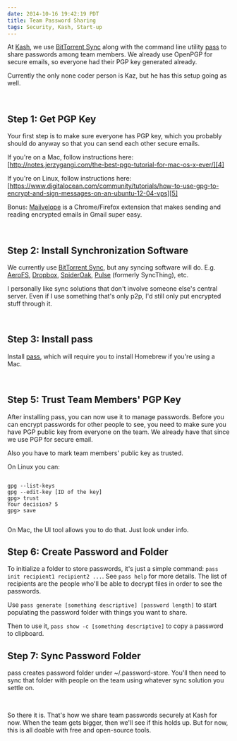 ```yaml
---
date: 2014-10-16 19:42:19 PDT
title: Team Password Sharing
tags: Security, Kash, Start-up
---
```

At [Kash][1], we use [BitTorrent Sync][2] along with the command line utility
[pass][3] to share passwords among team members. We already use OpenPGP for
secure emails, so everyone had their PGP key generated already.

Currently the only none coder person is Kaz, but he has this setup going as
well.

<br>

## **Step 1: Get PGP Key**

Your first step is to make sure everyone has PGP key, which you probably should
do anyway so that you can send each other secure emails.

If you're on a Mac, follow instructions here:
[http://notes.jerzygangi.com/the-best-pgp-tutorial-for-mac-os-x-ever/][4]
 
If you're on Linux, follow instructions here:
[https://www.digitalocean.com/community/tutorials/how-to-use-gpg-to-encrypt-and-sign-messages-on-an-ubuntu-12-04-vps][5]

Bonus: [Mailvelope][6] is a Chrome/Firefox extension that makes sending and reading
encrypted emails in Gmail super easy.

<br>

## **Step 2: Install Synchronization Software**

We currently use [BitTorrent Sync][7], but any syncing software will do.
E.g. [AeroFS](https://www.aerofs.com/), [Dropbox](https://www.dropbox.com/),
[SpiderOak](https://spideroak.com/), [Pulse](https://ind.ie/pulse/) (formerly
SyncThing), etc.

I personally like sync solutions that don't involve someone else's central
server. Even if I use something that's only p2p, I'd still only put encrypted
stuff through it.

<br>

## **Step 3: Install pass**

Install [pass][3], which will require you to install Homebrew if you're using
a Mac.

<br>

## **Step 5: Trust Team Members' PGP Key**

After installing pass, you can now use it to manage passwords. Before you can
encrypt passwords for other people to see, you need to make sure you have PGP
public key from everyone on the team. We already have that since we use PGP for
secure email.

Also you have to mark team members' public key as trusted.

On Linux you can:
<pre><code class="bash">
gpg --list-keys
gpg --edit-key [ID of the key]
gpg> trust
Your decision? 5
gpg> save

</code></pre>

On Mac, the UI tool allows you to do that. Just look under info.


## **Step 6: Create Password and Folder**

To initialize a folder to store passwords, it's just a simple command: `pass
init recipient1 recipient2 ...`. See `pass help` for more details. The list of
recipients are the people who'll be able to decrypt files in order to see the
passwords.

Use `pass generate [something descriptive] [password length]` to start
populating the password folder with things you want to share.

Then to use it, `pass show -c [something descriptive]` to copy a password to
clipboard.

## **Step 7: Sync Password Folder**

pass creates password folder under ~/.password-store. You'll then need to sync
that folder with people on the team using whatever sync solution you settle on.

<br>

So there it is. That's how we share team passwords securely at Kash for now.
When the team gets bigger, then we'll see if this holds up. But for now, this
is all doable with free and open-source tools.

  [1]: http://www.withkash.com
  [2]: http://www.bittorrent.com/sync/
  [3]: http://www.passwordstore.org/
  [4]: http://notes.jerzygangi.com/the-best-pgp-tutorial-for-mac-os-x-ever/
  [5]: https://www.digitalocean.com/community/tutorials/how-to-use-gpg-to-encrypt-and-sign-messages-on-an-ubuntu-12-04-vps
  [6]: https://www.mailvelope.com/
  [7]: http://www.bittorrent.com/sync/download
